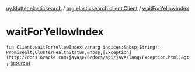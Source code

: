 [uy.klutter.elasticsearch](../index.md) / [org.elasticsearch.client.Client](index.md) / [waitForYellowIndex](.)


# waitForYellowIndex
`fun Client.waitForYellowIndex(vararg indices:&nbsp;String): Promise&lt;ClusterHealthStatus,&nbsp;[Exception](http://docs.oracle.com/javase/6/docs/api/java/lang/Exception.html)&gt;` [(source)](https://github.com/kohesive/klutter/blob/master/elasticsearch-jdk7/src/main/kotlin/uy/klutter/elasticsearch/Client.kt#L130)


